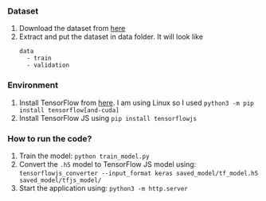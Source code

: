 ### Dataset

1. Download the dataset from [here](https://www.kaggle.com/datasets/jonathanoheix/face-expression-recognition-dataset)
2. Extract and put the dataset in data folder. It will look like
   ```
   data
     - train
     - validation
   ```
   
### Environment
1. Install TensorFlow from [here](https://www.tensorflow.org/install/pip). I am using Linux so I used `python3 -m pip install tensorflow[and-cuda]`
2. Install TensorFlow JS using `pip install tensorflowjs`

### How to run the code?
1. Train the model: `python train_model.py`
2. Convert the `.h5` model to TensorFlow JS model using: `tensorflowjs_converter --input_format keras saved_model/tf_model.h5 saved_model/tfjs_model/`
3. Start the application using: `python3 -m http.server`
